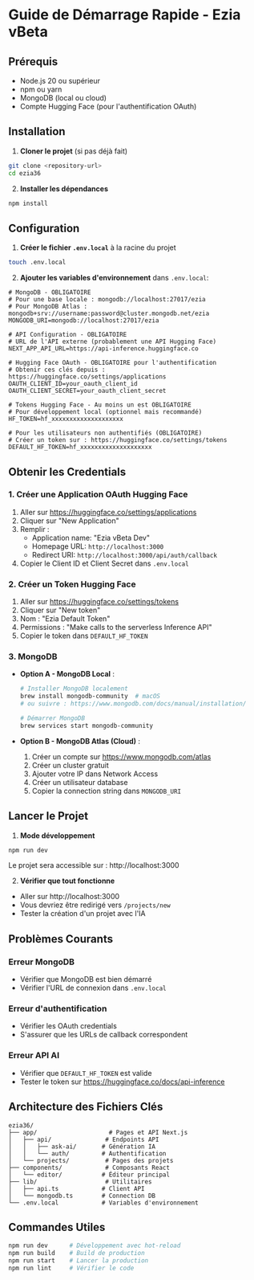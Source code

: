 # Guide de Démarrage Rapide - Ezia vBeta

## Prérequis

- Node.js 20 ou supérieur
- npm ou yarn
- MongoDB (local ou cloud)
- Compte Hugging Face (pour l'authentification OAuth)

## Installation

1. **Cloner le projet** (si pas déjà fait)
```bash
git clone <repository-url>
cd ezia36
```

2. **Installer les dépendances**
```bash
npm install
```

## Configuration

1. **Créer le fichier `.env.local`** à la racine du projet
```bash
touch .env.local
```

2. **Ajouter les variables d'environnement** dans `.env.local`:
```env
# MongoDB - OBLIGATOIRE
# Pour une base locale : mongodb://localhost:27017/ezia
# Pour MongoDB Atlas : mongodb+srv://username:password@cluster.mongodb.net/ezia
MONGODB_URI=mongodb://localhost:27017/ezia

# API Configuration - OBLIGATOIRE
# URL de l'API externe (probablement une API Hugging Face)
NEXT_APP_API_URL=https://api-inference.huggingface.co

# Hugging Face OAuth - OBLIGATOIRE pour l'authentification
# Obtenir ces clés depuis : https://huggingface.co/settings/applications
OAUTH_CLIENT_ID=your_oauth_client_id
OAUTH_CLIENT_SECRET=your_oauth_client_secret

# Tokens Hugging Face - Au moins un est OBLIGATOIRE
# Pour développement local (optionnel mais recommandé)
HF_TOKEN=hf_xxxxxxxxxxxxxxxxxxxx

# Pour les utilisateurs non authentifiés (OBLIGATOIRE)
# Créer un token sur : https://huggingface.co/settings/tokens
DEFAULT_HF_TOKEN=hf_xxxxxxxxxxxxxxxxxxxx
```

## Obtenir les Credentials

### 1. Créer une Application OAuth Hugging Face
1. Aller sur https://huggingface.co/settings/applications
2. Cliquer sur "New Application"
3. Remplir :
   - Application name: "Ezia vBeta Dev"
   - Homepage URL: `http://localhost:3000`
   - Redirect URI: `http://localhost:3000/api/auth/callback`
4. Copier le Client ID et Client Secret dans `.env.local`

### 2. Créer un Token Hugging Face
1. Aller sur https://huggingface.co/settings/tokens
2. Cliquer sur "New token"
3. Nom : "Ezia Default Token"
4. Permissions : "Make calls to the serverless Inference API"
5. Copier le token dans `DEFAULT_HF_TOKEN`

### 3. MongoDB
- **Option A - MongoDB Local** :
  ```bash
  # Installer MongoDB localement
  brew install mongodb-community  # macOS
  # ou suivre : https://www.mongodb.com/docs/manual/installation/
  
  # Démarrer MongoDB
  brew services start mongodb-community
  ```

- **Option B - MongoDB Atlas (Cloud)** :
  1. Créer un compte sur https://www.mongodb.com/atlas
  2. Créer un cluster gratuit
  3. Ajouter votre IP dans Network Access
  4. Créer un utilisateur database
  5. Copier la connection string dans `MONGODB_URI`

## Lancer le Projet

1. **Mode développement**
```bash
npm run dev
```

Le projet sera accessible sur : http://localhost:3000

2. **Vérifier que tout fonctionne**
- Aller sur http://localhost:3000
- Vous devriez être redirigé vers `/projects/new`
- Tester la création d'un projet avec l'IA

## Problèmes Courants

### Erreur MongoDB
- Vérifier que MongoDB est bien démarré
- Vérifier l'URL de connexion dans `.env.local`

### Erreur d'authentification
- Vérifier les OAuth credentials
- S'assurer que les URLs de callback correspondent

### Erreur API AI
- Vérifier que `DEFAULT_HF_TOKEN` est valide
- Tester le token sur https://huggingface.co/docs/api-inference

## Architecture des Fichiers Clés

```
ezia36/
├── app/                    # Pages et API Next.js
│   ├── api/               # Endpoints API
│   │   ├── ask-ai/       # Génération IA
│   │   └── auth/         # Authentification
│   └── projects/          # Pages des projets
├── components/            # Composants React
│   └── editor/           # Éditeur principal
├── lib/                   # Utilitaires
│   ├── api.ts            # Client API
│   └── mongodb.ts        # Connection DB
└── .env.local            # Variables d'environnement
```

## Commandes Utiles

```bash
npm run dev      # Développement avec hot-reload
npm run build    # Build de production
npm run start    # Lancer la production
npm run lint     # Vérifier le code
```
